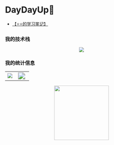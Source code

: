 # DayDayUp👋 

- [【⭐️⭐️的学习笔记】](https://hjwang1024.github.io/)
<!--
**hjwang1024/hjwang1024** is a ✨ _special_ ✨ repository because its `README.md` (this file) appears on your GitHub profile.

Here are some ideas to get you started:

- 🔭 I’m currently working on ...
- 🌱 I’m currently learning ...
- 👯 I’m looking to collaborate on ...
- 🤔 I’m looking for help with ...
- 💬 Ask me about ...
- 📫 How to reach me: ...
- 😄 Pronouns: ...
- ⚡ Fun fact: ...
-->

### 我的技术栈

<p align="center">
    <a href="https://skillicons.dev">
        <img src="https://skillicons.dev/icons?i=html,css,svg,tailwind,sass,bootstrap,js,ts,d3,jquery,vue,react,redux,nodejs,express,nestjs,nextjs,nuxtjs,babel,gulp,webpack,vite,rollup,nginx,mongodb,mysql,redis,jenkins,docker,jest,git,github,gitlab,vscode,regex,md,postman,powershell,linux,stackoverflow&theme=dark&perline=22" />
    </a>
</p>


### 我的统计信息

<table border=0>
  <tr>
    <td><img src="https://github-readme-stats.vercel.app/api/top-langs/?username=hjwang1024&theme=vue-light&show_icons=false&count_private=false&hide_border=true" style="zoom:100%;" align="left"/></td>
    <td><img src="https://github-readme-stats.vercel.app/api?username=hjwang1024&show_icons=true&count_private=true&theme=vue-light&hide_border=true" style="zoom:146%;" align="left"/></td>
  </tr>
</table>

<p align="center">
    <img src="https://github-readme-streak-stats.herokuapp.com/?user=hjwang1024" style="height:180px;"/>
</p>
